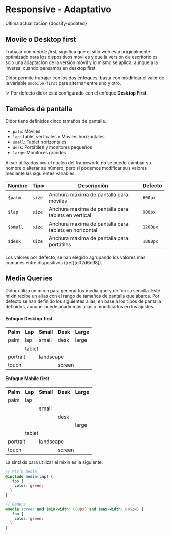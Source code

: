 # Responsive <span class="micro">- Adaptativo</span>
<div class="lastUpdated">Última actualización {docsify-updated}</div>

## Movile o Desktop first

Trabajar con _mobile first_, significa que el sitio web está originalmente optimizado para los dispositivos móviles y que la versión de escritorio es solo una adaptación de la versión móvil y lo mismo se aplica, aunque a la inversa, cuando pensamos en desktop first.

Didor permite trabajar con los dos enfoques, basta con modificar el valor de la variable `$mobile-first` para alternar entre uno y otro.


!> Por defecto didor está configurado con el enfoque **Desktop First**.


## Tamaños de pantalla
Didor tiene definidos cinco tamaños de pantalla.

- `palm`: Móviles
- `lap`: Tablet verticales y Móviles horizontales
- `small`: Tablet horizontales
- `desk`: Portátiles y monitores pequeños
- `large`: Monitores grandes

Al ser utilizados por el nucleo del framework, no se puede cambiar su nombre o alterar su número, pero si podemos modificar sus valores mediante las siguientes variables:


Nombre         | Tipo                           | Descripción                                                             | Defecto
---------------|--------------------------------|-------------------------------------------------------------------------|-------------
`$palm`        | <code>size</code>    | Anchura máxima de pantalla para móviles                                 | `600px`
`$lap`         | <code>size</code>    | Anchura máxima de pantalla para tablets en vertical                     | `900px`
`$small`       | <code>size</code>    | Anchura máxima de pantalla para tablets en horizontal                   | `1200px`
`$desk`        | <code>size</code>    | Anchura máxima de pantalla para portátiles                              | `1800px`

<p class="small">Los valores por defecto, se han elegido agrupando los valores más comunes entre dispositivos ([ref][e02d6c98]).</p>

<!-- !> El **valor se debe indicar en `em`**, ya que es la única unidad consitente entre todos los navegadores al utilizarla con los media queries ([ref][9c90596b]).

``` bash
# Para convertir de `px` a `em`, divida los píxeles entre 16
# (tamaño de fuente por defecto de los navegadores)

600px  / 16 = 37.50em
900px  / 16 = 56.25em
1200px / 16 = 75.00em
1800px / 16 = 112.50em
``` -->

[9c90596b]: https://zellwk.com/blog/media-query-units/ "PX, EM or REM Media Queries?"
[e02d6c98]: https://medium.freecodecamp.org/the-100-correct-way-to-do-css-breakpoints-88d6a5ba1862 "The 100% correct way to do CSS breakpoints"

## Media Queries

Didor utiliza un mixin para generar los media query de forma sencilla. Este mixin recibe un alias con el rango de tamaños de pantalla que abarca. Por
defecto se han definido los siguientes alias, en base a los tipos de pantalla definidos, aunque puede añadir más alias o
modificarlos en los ajustes.

#### Enfoque Desktop first

<div class="responsive">
  <table class="responsive__table">
    <tr>
      <th><i class="icon-palm"></i> Palm</th>
      <th><i class="icon-lap"></i> Lap</th>
      <th><i class="icon-small"></i> Small</th>
      <th><i class="icon-desktop"></i> Desk</th>
      <th><i class="icon-large"></i> Large</th>
    </tr>
    <tr>
      <td><div class="responsive__block">palm</div></td>
      <td><div class="responsive__block">lap</div></td>
      <td><div class="responsive__block">small</div></td>
      <td><div class="responsive__block">desk</div></td>
      <td><div class="responsive__block">large</div></td>
    </tr>
    <tr>
      <td>&nbsp;</td>
      <td colspan="2"><div class="responsive__block">tablet</div></td>
      <td colspan="2">&nbsp;</td>
    </tr>
    <tr>
      <td colspan="2"><div class="responsive__block">portrait</div></td>
      <td colspan="3"><div class="responsive__block">landscape</div></td>
    </tr>
    <tr>
      <td colspan="3"><div class="responsive__block">touch</div></td>
      <td colspan="2"><div class="responsive__block">screen</div></td>
    </tr>
  </table>

  <div class="responsive--background">
    <div class="responsive__background__block"></div>
    <div class="responsive__background__block"></div>
    <div class="responsive__background__block"></div>
    <div class="responsive__background__block"></div>
    <div class="responsive__background__block"></div>
  </div>
</div>


#### Enfoque Mobile first

<div class="responsive">
  <table class="responsive__table">
    <tr>
      <th><i class="icon-palm"></i> Palm</th>
      <th><i class="icon-lap"></i> Lap</th>
      <th><i class="icon-small"></i> Small</th>
      <th><i class="icon-desktop"></i> Desk</th>
      <th><i class="icon-large"></i> Large</th>
    </tr>
    <tr>
      <td><div class="responsive__block">palm</div></td>
      <td colspan="4"><div class="responsive__block">lap</div></td>
    </tr>
    <tr>
      <td colspan="2">&nbsp;</td>
      <td colspan="3"><div class="responsive__block">small</div></td>
    </tr>
    <tr>
      <td colspan="3">&nbsp;</td>
      <td colspan="2"><div class="responsive__block">desk</div></td>
    </tr>
    <tr>
      <td colspan="4">&nbsp;</td>
      <td><div class="responsive__block">large</div></td>
    </tr>
    <tr>
      <td>&nbsp;</td>
      <td colspan="2"><div class="responsive__block">tablet</div></td>
      <td colspan="2">&nbsp;</td>
    </tr>
    <tr>
      <td colspan="2"><div class="responsive__block">portrait</div></td>
      <td colspan="3"><div class="responsive__block">landscape</div></td>
    </tr>
    <tr>
      <td colspan="3"><div class="responsive__block">touch</div></td>
      <td colspan="2"><div class="responsive__block">screen</div></td>
    </tr>
  </table>

  <div class="responsive--background">
    <div class="responsive__background__block"></div>
    <div class="responsive__background__block"></div>
    <div class="responsive__background__block"></div>
    <div class="responsive__background__block"></div>
    <div class="responsive__background__block"></div>
  </div>
</div>


La sintáxis para utilizar el mixin es la siguiente:

``` scss
// Mixin media
@include media(lap) {
  .foo {
    color: green;
  }
}

// Genera
@media screen and (min-width: 600px) and (max-width: 899px) {
  .foo {
    color: green;
  }
}
```
